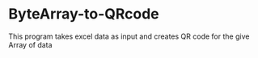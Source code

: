 # ByteArray-to-QRcode
This program takes excel data as input and creates QR code for the give Array of data
